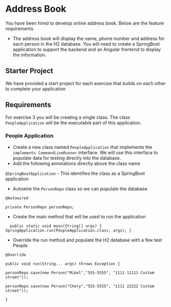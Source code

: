 # Address Book

You have been hired to develop online address book. Below are the feature requirements

* The address book will display the name, phone number and address for each person in the H2 database. You will need to create a SpringBoot application to support the backend and an Angular frontend to display the information.

## Starter Project
We have provided a start project for each exercise that builds on each other to complete your application

## Requirements
For exercise 3 you will be creating a single class. The class `PeopleApplication` will be the executable part of this application.
### People Application

* Create a new class named `PeopleApplication` that implements the `implements CommandLineRunner` interface. We will use this interface to populate data for testing directly into the database.
* Add the following annotations directly above the class name

`@SpringBootApplication` - This identifies the class as a SpringBoot application

* Autowire the `PersonRepo` class so we can populate the database


`@Autowired`


`private PersonRepo personRepo;`


* Create the main method that will be used to run the application

`  public static void main(String[] args) { SpringApplication.run(PeopleApplication.class, args); }`

* Override the run method and populate the H2 database with a few test People


`@Override`


`public void run(String... args) throws Exception {`

`personRepo.save(new Person("Mikel","555-5555", "1111 11111 Custom street"));`


`personRepo.save(new Person("Chery","555-5555", "1111 22222 Custom street"));`

`}`